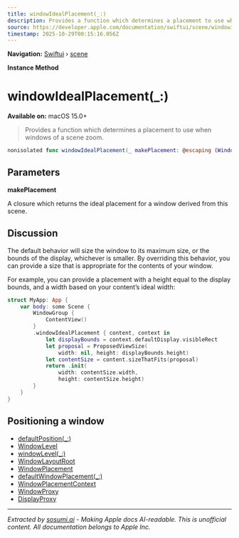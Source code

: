 ```yaml
---
title: windowIdealPlacement(_:)
description: Provides a function which determines a placement to use when windows of a scene zoom.
source: https://developer.apple.com/documentation/swiftui/scene/windowidealplacement(_:)
timestamp: 2025-10-29T00:15:16.056Z
---
```


**Navigation:** [Swiftui](/documentation/swiftui) › [scene](/documentation/swiftui/scene)

**Instance Method**

# windowIdealPlacement(_:)

**Available on:** macOS 15.0+

> Provides a function which determines a placement to use when windows of a scene zoom.

```swift
nonisolated func windowIdealPlacement(_ makePlacement: @escaping (WindowLayoutRoot, WindowPlacementContext) -> WindowPlacement) -> some Scene
```

## Parameters

**makePlacement**

A closure which returns the ideal placement for a window derived from this scene.



## Discussion

The default behavior will size the window to its maximum size, or the bounds of the display, whichever is smaller. By overriding this behavior, you can provide a size that is appropriate for the contents of your window.

For example, you can provide a placement with a height equal to the display bounds, and a width based on your content’s ideal width:

```swift
struct MyApp: App {
    var body: some Scene {
        WindowGroup {
            ContentView()
        }
        .windowIdealPlacement { content, context in
            let displayBounds = context.defaultDisplay.visibleRect
            let proposal = ProposedViewSize(
                width: nil, height: displayBounds.height)
            let contentSize = content.sizeThatFits(proposal)
            return .init(
                width: contentSize.width,
                height: contentSize.height)
        }
    }
}
```

## Positioning a window

- [defaultPosition(_:)](/documentation/swiftui/scene/defaultposition(_:))
- [WindowLevel](/documentation/swiftui/windowlevel)
- [windowLevel(_:)](/documentation/swiftui/scene/windowlevel(_:))
- [WindowLayoutRoot](/documentation/swiftui/windowlayoutroot)
- [WindowPlacement](/documentation/swiftui/windowplacement)
- [defaultWindowPlacement(_:)](/documentation/swiftui/scene/defaultwindowplacement(_:))
- [WindowPlacementContext](/documentation/swiftui/windowplacementcontext)
- [WindowProxy](/documentation/swiftui/windowproxy)
- [DisplayProxy](/documentation/swiftui/displayproxy)

---

*Extracted by [sosumi.ai](https://sosumi.ai) - Making Apple docs AI-readable.*
*This is unofficial content. All documentation belongs to Apple Inc.*
